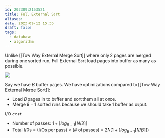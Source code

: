 ```yaml
---
id: 20230912153521
title: Full External Sort
aliases: 
date: 2023-09-12 15:35
draft: false
tags:
  - database
  - algorithm
---
```

Unlike [[Tow Way External Merge Sort]] where only 2 pages are merged during one sorted run, Full External Sort load pages into buffer as many as possible. 

![]( https://pica.zhimg.com/v2-9a42e848a45ff33e93569c2df8a88168_720w.jpg?source=d16d100b ) 


Say we have $B$ buffer pages. We have optimizations compared to [[Tow Way External Merge Sort]]: 
- Load $B$ pages in to buffer and sort them all at once. 
- Merge $B -1$ sorted runs because we should take 1 buffer as ouput. 

I/O cost: 
- Number of passes: $1 + \lceil log_{B-1}{\lceil N / B \rceil} \rceil$ 
- Total I/Os = (I/Os per pass) $\times$ (# of passes) = $2N(1 + \lceil log_{B-1}{\lceil N / B \rceil} \rceil)$
